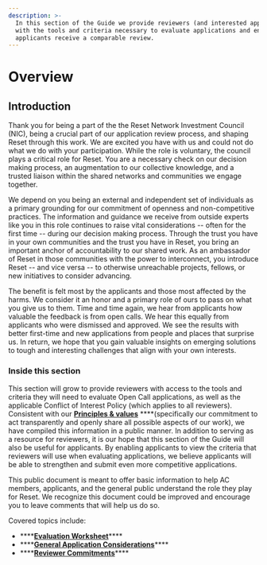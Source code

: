 ```yaml
---
description: >-
  In this section of the Guide we provide reviewers (and interested applicants)
  with the tools and criteria necessary to evaluate applications and ensure all
  applicants receive a comparable review.
---
```


# Overview

## Introduction

Thank you for being a part of the the Reset Network Investment Council \(NIC\), being a crucial part of our application review process, and shaping Reset through this work. We are excited you have with us and could not do what we do with your participation. While the role is voluntary, the council plays a critical role for Reset. You are a necessary check on our decision making process, an augmentation to our collective knowledge, and a trusted liaison within the shared networks and communities we engage together. 

We depend on you being an external and independent set of individuals as a primary grounding for our commitment of openness and non-competitive practices. The information and guidance we receive from outside experts like you in this role continues to raise vital considerations -- often for the first time -- during our decision making process. Through the trust you have in your own communities and the trust you have in Reset, you bring an important anchor of accountability to our shared work. As an ambassador of Reset in those communities with the power to interconnect, you introduce Reset -- and vice versa -- to otherwise unreachable projects, fellows, or new initiatives to consider advancing.

The benefit is felt most by the applicants and those most affected by the harms. We consider it an honor and a primary role of ours to pass on what you give us to them. Time and time again, we hear from applicants how valuable the feedback is from open calls. We hear this equally from applicants who were dismissed and approved. We see the results with better first-time and new applications from people and places that surprise us. In return, we hope that you gain valuable insights on emerging solutions to tough and interesting challenges that align with your own interests.

### Inside this section

This section will grow to provide reviewers with access to the tools and criteria they will need to evaluate Open Call applications, as well as the applicable Conflict of Interest Policy \(which applies to all reviewers\). Consistent with our [**Principles & values**](https://guide.reset.tech/introduction/principles-values) ****\(specifically our commitment to act transparently and openly share all possible aspects of our work\), we have compiled this information in a public manner. In addition to serving as a resource for reviewers, it is our hope that this section of the Guide will also be useful for applicants. By enabling applicants to view the criteria that reviewers will use when evaluating applications, we believe applicants will be able to strengthen and submit even more competitive applications.

This public document is meant to offer basic information to help AC members, applicants, and the general public understand the role they play for Reset. We recognize this document could be improved and encourage you to leave comments that will help us do so.

Covered topics include:

* \*\*\*\*[**Evaluation Worksheet**](https://guide.reset.tech/for-reviewers/evaluation-worksheet)\*\*\*\*
* \*\*\*\*[**General Application Considerations**](https://guide.reset.tech/for-reviewers/general-application-considerations)\*\*\*\*
* \*\*\*\*[**Reviewer Commitments**](https://guide.reset.tech/for-reviewers/reviewer-commitments)\*\*\*\*

## 

